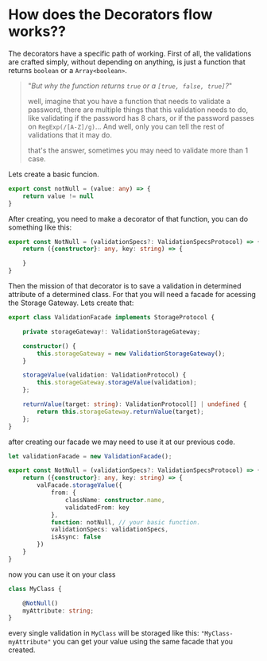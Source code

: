 # How does the Decorators flow works??

The decorators have a specific path of working. First of all, the validations are crafted simply, without depending on anything, is just a function that returns `boolean` or a `Array<boolean>`.

> "_But why the function returns `true` or a `[true, false, true]`?_"
>
> well, imagine that you have a function that needs to validate a password, there are multiple things that this validation needs to do, like validating if the password has 8 chars, or if the password passes on `RegExp(/[A-Z]/g)`... And well, only you can tell the rest of validations that it may do.
>
>that's the answer, sometimes you may need to validate more than 1 case.

Lets create a basic funcion.

```typescript
export const notNull = (value: any) => {
    return value != null
}
```

After creating, you need to make a decorator of that function, you can do something like this:

```typescript
export const NotNull = (validationSpecs?: ValidationSpecsProtocol) => {
    return ({constructor}: any, key: string) => {

    }
}
```

Then the mission of that decorator is to save a validation in determined attribute of a determined class. For that you will need a facade for acessing the Storage Gateway. Lets create that:

```typescript
export class ValidationFacade implements StorageProtocol {

    private storageGateway!: ValidationStorageGateway;

    constructor() {
        this.storageGateway = new ValidationStorageGateway();
    }

    storageValue(validation: ValidationProtocol) {
        this.storageGateway.storageValue(validation);
    };

    returnValue(target: string): ValidationProtocol[] | undefined {
        return this.storageGateway.returnValue(target);
    };
}
```

after creating our facade we may need to use it at our previous code.

```typescript
let validationFacade = new ValidationFacade();

export const NotNull = (validationSpecs?: ValidationSpecsProtocol) => {
    return ({constructor}: any, key: string) => {
        valFacade.storageValue({
            from: {
                className: constructor.name,
                validatedFrom: key
            },
            function: notNull, // your basic function.
            validationSpecs: validationSpecs,
            isAsync: false
        })
    }
}
```

now you can use it on your class

```typescript
class MyClass {

    @NotNull()
    myAttribute: string;
}
```

every single validation in `MyClass` will be storaged like this: `"MyClass-myAttribute"` you can get your value using the same facade that you created.